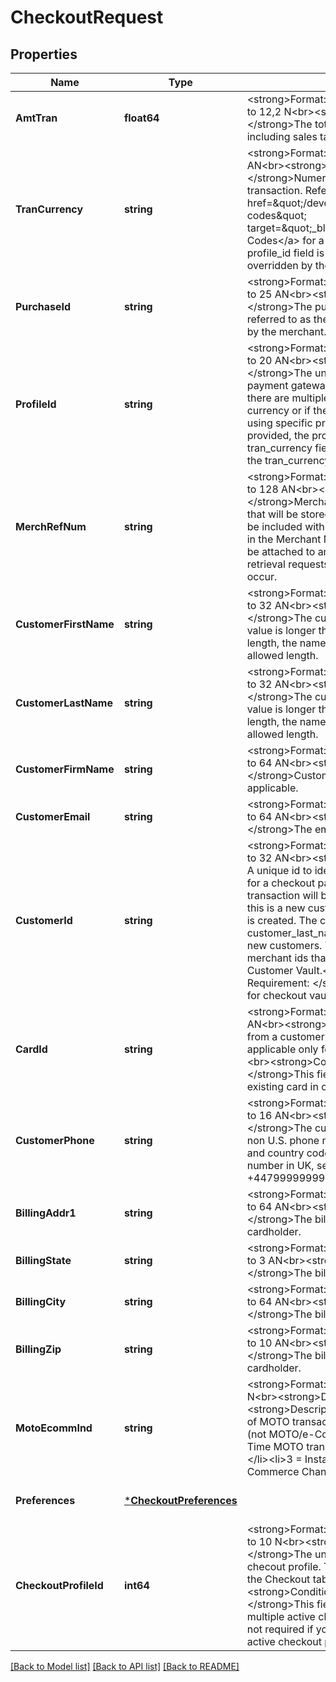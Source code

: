 # CheckoutRequest

## Properties
Name | Type | Description | Notes
------------ | ------------- | ------------- | -------------
**AmtTran** | **float64** | &lt;strong&gt;Format: &lt;/strong&gt;Variable length, up to 12,2 N&lt;br&gt;&lt;strong&gt;Description: &lt;/strong&gt;The total amount of the transaction including sales tax (if applicable). | [optional] [default to null]
**TranCurrency** | **string** | &lt;strong&gt;Format: &lt;/strong&gt;Fixed length, 3 AN&lt;br&gt;&lt;strong&gt;Description: &lt;/strong&gt;Numeric currency code of the transaction. Refer to &lt;a href&#x3D;\&quot;/developer/api/reference#country-codes\&quot; target&#x3D;\&quot;_blank\&quot;&gt;Country Codes&lt;/a&gt; for a list of currency codes. If the profile_id field is provided, this field will be overridden by the profile’s tran_currency. | [optional] [default to null]
**PurchaseId** | **string** | &lt;strong&gt;Format: &lt;/strong&gt;Variable length, up to 25 AN&lt;br&gt;&lt;strong&gt;Description: &lt;/strong&gt;The purchase identifier (also referred to as the invoice number) generated by the merchant. | [optional] [default to null]
**ProfileId** | **string** | &lt;strong&gt;Format: &lt;/strong&gt;Variable length, up to 20 AN&lt;br&gt;&lt;strong&gt;Description: &lt;/strong&gt;The unique profile ID to be used in payment gateway requests. Specify this field if there are multiple profiles for the same currency or if the request should be processed using specific profile_id. By default, if provided, the profile_id decides the tran_currency field.  When profile_id is used, the tran_currency is not required. | [optional] [default to null]
**MerchRefNum** | **string** | &lt;strong&gt;Format: &lt;/strong&gt;Variable length, up to 128 AN&lt;br&gt;&lt;strong&gt;Description: &lt;/strong&gt;Merchant provided reference value that will be stored with the transaction and will be included with the transaction data reported in the Merchant Manager. This value will also be attached to any lifecycle transactions (e.g. retrieval requests and chargebacks) that may occur. | [optional] [default to null]
**CustomerFirstName** | **string** | &lt;strong&gt;Format: &lt;/strong&gt;Variable length, up to 32 AN&lt;br&gt;&lt;strong&gt;Description: &lt;/strong&gt;The customer first name. If this field value is longer than the maximum allowed length, the name will be truncated to maximum allowed length. | [optional] [default to null]
**CustomerLastName** | **string** | &lt;strong&gt;Format: &lt;/strong&gt;Variable length, up to 32 AN&lt;br&gt;&lt;strong&gt;Description: &lt;/strong&gt;The customer last name. If this field value is longer than the maximum allowed length, the name will be truncated. to maximum allowed length. | [optional] [default to null]
**CustomerFirmName** | **string** | &lt;strong&gt;Format: &lt;/strong&gt;Variable length, up to 64 AN&lt;br&gt;&lt;strong&gt;Description: &lt;/strong&gt;Customer&#x27;s business name, if applicable.  | [optional] [default to null]
**CustomerEmail** | **string** | &lt;strong&gt;Format: &lt;/strong&gt;Variable length, up to 64 AN&lt;br&gt;&lt;strong&gt;Description: &lt;/strong&gt;The email address of the customer. | [optional] [default to null]
**CustomerId** | **string** | &lt;strong&gt;Format: &lt;/strong&gt;Variable length, up to 32 AN&lt;br&gt;&lt;strong&gt;Description: &lt;/strong&gt; A unique id to identify the customer. If this is for a checkout payment request, the checkout transaction will be linked to the customer. If this is a new customer, a new customer record is created. The customer_first_name and customer_last_name fields are required for new customers. This field is applicable only for merchant ids that are configured to use Customer Vault.&lt;br&gt;&lt;strong&gt;Conditional Requirement: &lt;/strong&gt;This field is required for checkout vault requests. | [optional] [default to null]
**CardId** | **string** | &lt;strong&gt;Format: &lt;/strong&gt;Fixed length, 32 AN&lt;br&gt;&lt;strong&gt;Description: &lt;/strong&gt;Card ID from a customer vault record. This field is applicable only for checkout vault requests.&lt;br&gt;&lt;strong&gt;Conditional Requirement: &lt;/strong&gt;This field is required to update an existing card in customer vault. | [optional] [default to null]
**CustomerPhone** | **string** | &lt;strong&gt;Format: &lt;/strong&gt;Variable length, up to 16 AN&lt;br&gt;&lt;strong&gt;Description: &lt;/strong&gt;The customer phone number. For non U.S. phone numbers, prefix number with + and country code. For example, for a phone number in UK, send the phone number as +447999999999. | [optional] [default to null]
**BillingAddr1** | **string** | &lt;strong&gt;Format: &lt;/strong&gt;Variable length, up to 64 AN&lt;br&gt;&lt;strong&gt;Description: &lt;/strong&gt;The billing street address of the cardholder. | [optional] [default to null]
**BillingState** | **string** | &lt;strong&gt;Format: &lt;/strong&gt;Variable length, up to 3 AN&lt;br&gt;&lt;strong&gt;Description: &lt;/strong&gt;The billing state of the cardholder. | [optional] [default to null]
**BillingCity** | **string** | &lt;strong&gt;Format: &lt;/strong&gt;Variable length, up to 64 AN&lt;br&gt;&lt;strong&gt;Description: &lt;/strong&gt;The billing city of the cardholder. | [optional] [default to null]
**BillingZip** | **string** | &lt;strong&gt;Format: &lt;/strong&gt;Variable length, up to 10 AN&lt;br&gt;&lt;strong&gt;Description: &lt;/strong&gt;The billing zip code of the cardholder. | [optional] [default to null]
**MotoEcommInd** | **string** | &lt;strong&gt;Format: &lt;/strong&gt;Fixed length, 1 N&lt;br&gt;&lt;strong&gt;Default: &lt;/strong&gt;7&lt;br&gt;&lt;strong&gt;Description: &lt;/strong&gt;Indicates type of MOTO transaction: &lt;ul&gt;&lt;li&gt;0 &#x3D; Card Present (not MOTO/e-Commerce)&lt;/li&gt;&lt;li&gt;1 &#x3D; One Time MOTO transaction&lt;/li&gt;&lt;li&gt;2 &#x3D; Recurring &lt;/li&gt;&lt;li&gt;3 &#x3D; Installment &lt;/li&gt;&lt;li&gt;7 &#x3D; e-Commerce Channel Encrypted (SSL)&lt;/li&gt;&lt;/ul&gt; | [optional] [default to null]
**Preferences** | [***CheckoutPreferences**](CheckoutPreferences.md) |  | [optional] [default to null]
**CheckoutProfileId** | **int64** | &lt;strong&gt;Format: &lt;/strong&gt;Variable length, up to 10 N&lt;br&gt;&lt;strong&gt;Description: &lt;/strong&gt;The unique id associated with the checout profile. This id can be retrieved from the Checkout tab in the Settings page. &lt;br&gt;&lt;strong&gt;Conditional Requirement: &lt;/strong&gt;This field is required if you have multiple active checkout profiles. This field is not required if your account has only one active checkout profile.  | [optional] [default to null]

[[Back to Model list]](../README.md#documentation-for-models) [[Back to API list]](../README.md#documentation-for-api-endpoints) [[Back to README]](../README.md)

